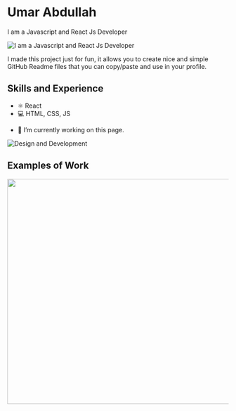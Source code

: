 # Umar Abdullah
I am a Javascript and React Js Developer


![I am a Javascript and React Js Developer](https://www.openxcell.com/wp-content/uploads/2021/12/What-is-ReactJS-1.svg)

I made this project just for fun, it allows you to create nice and simple GitHub Readme files that you can copy/paste and use in your profile.

## Skills and Experience
* ⚛ React
* 💻 HTML, CSS, JS

- 🔭 I’m currently working on this page. 

![Design and Development](https://github.com/adriantwarog/adriantwarog/blob/master/freeCodeCamp.jpg)


## Examples of Work
<img src="https://github.com/adriantwarog/adriantwarog/blob/master/covid19.gif" width="512" >


